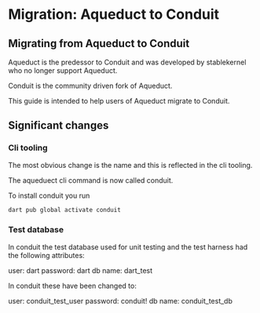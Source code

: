 # Migration:  Aqueduct to Conduit

## Migrating from Aqueduct to Conduit

Aqueduct is the predessor to Conduit and was developed by stablekernel who no longer support Aqueduct.

Conduit is the community driven fork of Aqueduct.

This guide is intended to help users of Aqueduct migrate to Conduit.

## Significant changes

### Cli tooling

The most obvious change is the name and this is reflected in the cli tooling.

The aqueduect cli command is now called conduit.

To install conduit you run

```bash
dart pub global activate conduit
```

### Test database

In conduit the test database used for unit testing and the test harness had the following attributes:

user: dart password: dart db name: dart\_test

In conduit these have been changed to:

user: conduit\_test\_user password: conduit! db name: conduit\_test\_db

